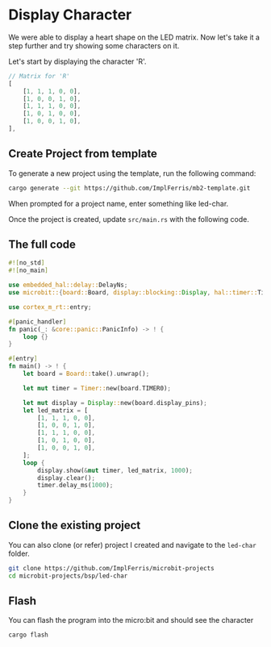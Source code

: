 # Display Character

We were able to display a heart shape on the LED matrix. Now let's take it a step further and try showing some characters on it. 

Let's start by displaying the character 'R'.

```rust
// Matrix for 'R'
[
    [1, 1, 1, 0, 0],
    [1, 0, 0, 1, 0],
    [1, 1, 1, 0, 0],
    [1, 0, 1, 0, 0],
    [1, 0, 0, 1, 0],
],
```


## Create Project from template

To generate a new project using the template, run the following command:

```sh
cargo generate --git https://github.com/ImplFerris/mb2-template.git
```

When prompted for a project name, enter something like led-char.

Once the project is created, update `src/main.rs` with the following code.


## The full code

```rust
#![no_std]
#![no_main]

use embedded_hal::delay::DelayNs;
use microbit::{board::Board, display::blocking::Display, hal::timer::Timer};

use cortex_m_rt::entry;

#[panic_handler]
fn panic(_: &core::panic::PanicInfo) -> ! {
    loop {}
}

#[entry]
fn main() -> ! {
    let board = Board::take().unwrap();

    let mut timer = Timer::new(board.TIMER0);

    let mut display = Display::new(board.display_pins);
    let led_matrix = [
        [1, 1, 1, 0, 0],
        [1, 0, 0, 1, 0],
        [1, 1, 1, 0, 0],
        [1, 0, 1, 0, 0],
        [1, 0, 0, 1, 0],
    ];
    loop {
        display.show(&mut timer, led_matrix, 1000);
        display.clear();
        timer.delay_ms(1000);
    }
}
```


## Clone the existing project
You can also clone (or refer) project I created and navigate to the `led-char` folder.

```sh
git clone https://github.com/ImplFerris/microbit-projects
cd microbit-projects/bsp/led-char
```


## Flash

You can flash the program into the micro:bit and should see the character

```sh
cargo flash
```